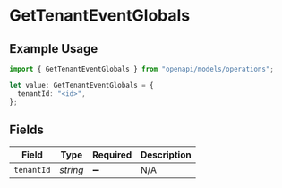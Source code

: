 # GetTenantEventGlobals

## Example Usage

```typescript
import { GetTenantEventGlobals } from "openapi/models/operations";

let value: GetTenantEventGlobals = {
  tenantId: "<id>",
};
```

## Fields

| Field              | Type               | Required           | Description        |
| ------------------ | ------------------ | ------------------ | ------------------ |
| `tenantId`         | *string*           | :heavy_minus_sign: | N/A                |